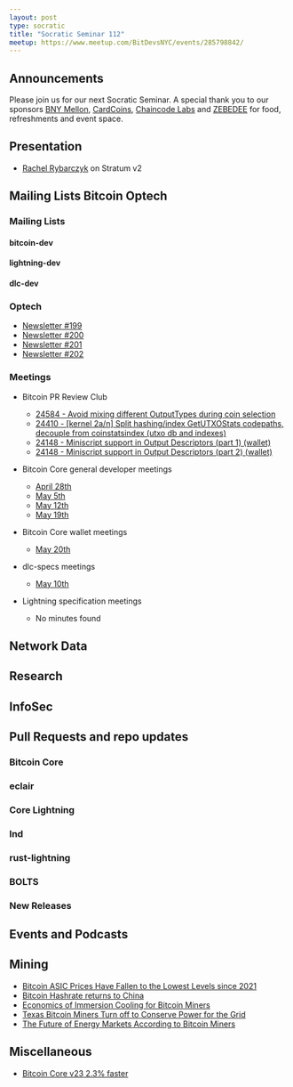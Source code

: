```yaml
---
layout: post
type: socratic
title: "Socratic Seminar 112"
meetup: https://www.meetup.com/BitDevsNYC/events/285798842/
---
```


## Announcements
Please join us for our next Socratic Seminar. A special thank you to our sponsors [BNY Mellon](https://www.bnymellon.com/), [CardCoins](https://cardcoins.co), [Chaincode Labs](https://chaincode.com) and [ZEBEDEE](https://zebedee.io) for food, refreshments and event space.

## Presentation

- [Rachel Rybarczyk](https://twitter.com/_rrybarczyk) on Stratum v2

## Mailing Lists  Bitcoin Optech

### Mailing Lists

#### bitcoin-dev

#### lightning-dev

#### dlc-dev

### Optech
- [Newsletter #199](https://bitcoinops.org/en/newsletters/2022/05/04)
- [Newsletter #200](https://bitcoinops.org/en/newsletters/2022/05/11)
- [Newsletter #201](https://bitcoinops.org/en/newsletters/2022/05/18)
- [Newsletter #202](https://bitcoinops.org/en/newsletters/2022/05/25)

### Meetings
- Bitcoin PR Review Club
  - [24584 - Avoid mixing different OutputTypes during coin selection](https://bitcoincore.reviews/24584)
  - [24410 - [kernel 2a/n] Split hashing/index GetUTXOStats codepaths, decouple from coinstatsindex (utxo db and indexes)](https://bitcoincore.reviews/24410)
  - [24148 - Miniscript support in Output Descriptors (part 1) (wallet)](https://bitcoincore.reviews/24148)
  - [24148 - Miniscript support in Output Descriptors (part 2) (wallet)](https://bitcoincore.reviews/24148-2)

- Bitcoin Core general developer meetings
  - [April 28th](https://www.erisian.com.au/bitcoin-core-dev/log-2022-04-28.html#l-336)
  - [May 5th](https://www.erisian.com.au/bitcoin-core-dev/log-2022-05-05.html#l-224)
  - [May 12th](https://www.erisian.com.au/bitcoin-core-dev/log-2022-05-12.html#l-224)
  - [May 19th](https://www.erisian.com.au/bitcoin-core-dev/log-2022-05-19.html#l-278)
- Bitcoin Core wallet meetings
  - [May 20th](https://www.erisian.com.au/bitcoin-core-dev/log-2022-05-20.html#l-254)
- dlc-specs meetings
	- [May 10th](https://github.com/discreetlogcontracts/dlcspecs/pull/195)
- Lightning specification meetings
    - No minutes found

## Network Data

## Research

## InfoSec

## Pull Requests and repo updates

### Bitcoin Core

### eclair

### Core Lightning

### lnd

### rust-lightning

### BOLTS

### New Releases

## Events and Podcasts

## Mining

- [Bitcoin ASIC Prices Have Fallen to the Lowest Levels since 2021](https://blog.hashrateindex.com/bitcoin-mining-asic-prices-have-revisited-post-china-ban-lows/)
- [Bitcoin Hashrate returns to China](https://www.jbs.cam.ac.uk/insight/2022/bitcoin-mining-new-data-reveal-a-surprising-resurgence/)
- [Economics of Immersion Cooling for Bitcoin Miners](https://braiins.com/blog/economics-immersion-cooling-bitcoin-miners)
- [Texas Bitcoin Miners Turn off to Conserve Power for the Grid](https://finance.yahoo.com/news/texas-bitcoin-miners-turn-off-175400091.html)
- [The Future of Energy Markets According to Bitcoin Miners](https://bitcoinmagazine.com/markets/future-of-energy-markets-bitcoin-miners)

## Miscellaneous

- [Bitcoin Core v23 2.3% faster](https://twitter.com/lopp/status/1520367263039336449)
